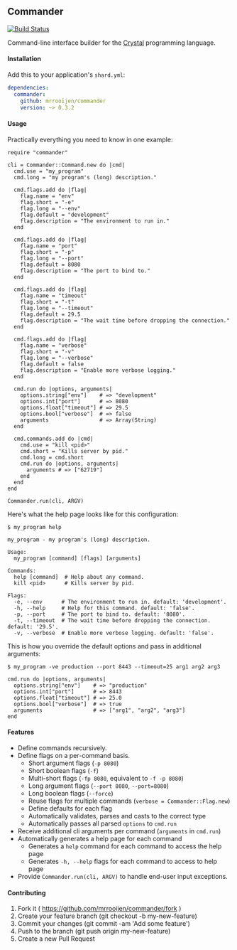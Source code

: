 ## Commander

[![Build Status](https://travis-ci.org/mrrooijen/commander.svg)](https://travis-ci.org/mrrooijen/commander)

Command-line interface builder for the [Crystal] programming language. 


#### Installation

Add this to your application's `shard.yml`:

```yaml
dependencies:
  commander:
    github: mrrooijen/commander
    version: ~> 0.3.2
```


#### Usage

Practically everything you need to know in one example:

```crystal
require "commander"

cli = Commander::Command.new do |cmd|
  cmd.use = "my_program"
  cmd.long = "my program's (long) description."

  cmd.flags.add do |flag|
    flag.name = "env"
    flag.short = "-e"
    flag.long = "--env"
    flag.default = "development"
    flag.description = "The environment to run in."
  end

  cmd.flags.add do |flag|
    flag.name = "port"
    flag.short = "-p"
    flag.long = "--port"
    flag.default = 8080
    flag.description = "The port to bind to."
  end

  cmd.flags.add do |flag|
    flag.name = "timeout"
    flag.short = "-t"
    flag.long = "--timeout"
    flag.default = 29.5
    flag.description = "The wait time before dropping the connection."
  end

  cmd.flags.add do |flag|
    flag.name = "verbose"
    flag.short = "-v"
    flag.long = "--verbose"
    flag.default = false
    flag.description = "Enable more verbose logging."
  end

  cmd.run do |options, arguments|
    options.string["env"]    # => "development"
    options.int["port"]      # => 8080
    options.float["timeout"] # => 29.5
    options.bool["verbose"]  # => false
    arguments                # => Array(String)
  end

  cmd.commands.add do |cmd|
    cmd.use = "kill <pid>"
    cmd.short = "Kills server by pid."
    cmd.long = cmd.short
    cmd.run do |options, arguments|
      arguments # => ["62719"]
    end
  end
end

Commander.run(cli, ARGV)
```

Here's what the help page looks like for this configuration:

```
$ my_program help

my_program - my program's (long) description.

Usage:
  my_program [command] [flags] [arguments]

Commands:
  help [command]  # Help about any command.
  kill <pid>      # Kills server by pid.

Flags:
  -e, --env      # The environment to run in. default: 'development'.
  -h, --help     # Help for this command. default: 'false'.
  -p, --port     # The port to bind to. default: '8080'.
  -t, --timeout  # The wait time before dropping the connection. default: '29.5'.
  -v, --verbose  # Enable more verbose logging. default: 'false'.
```

This is how you override the default options and pass in additional arguments:

```
$ my_program -ve production --port 8443 --timeout=25 arg1 arg2 arg3
```

```crystal
cmd.run do |options, arguments|
  options.string["env"]    # => "production"
  options.int["port"]      # => 8443
  options.float["timeout"] # => 25.0
  options.bool["verbose"]  # => true
  arguments                # => ["arg1", "arg2", "arg3"]
end
```


#### Features

- Define commands recursively.
- Define flags on a per-command basis.
  - Short argument flags (`-p 8080`)
  - Short boolean flags (`-f`)
  - Multi-short flags (`-fp 8080`, equivalent to `-f -p 8080`)
  - Long argument flags (`--port 8080`, `--port=8080`)
  - Long boolean flags (`--force`)
  - Reuse flags for multiple commands (`verbose = Commander::Flag.new`)
  - Define defaults for each flag
  - Automatically validates, parses and casts to the correct type
  - Automatically passes all parsed `options` to `cmd.run`
- Receive additional cli arguments per command (`arguments` in `cmd.run`)
- Automatically generates a help page for each command
  - Generates a `help` command for each command to access the help page
  - Generates `-h, --help` flags for each command to access to help page
- Provide `Commander.run(cli, ARGV)` to handle end-user input exceptions.


#### Contributing

1. Fork it ( https://github.com/mrrooijen/commander/fork )
2. Create your feature branch (git checkout -b my-new-feature)
3. Commit your changes (git commit -am 'Add some feature')
4. Push to the branch (git push origin my-new-feature)
5. Create a new Pull Request

[Crystal]: http://crystal-lang.org
